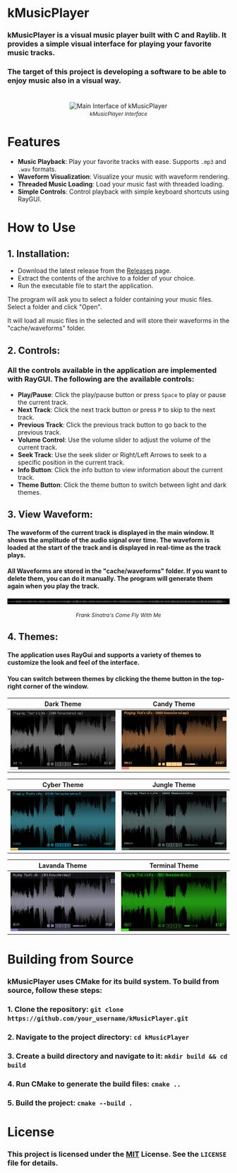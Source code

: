 # kMusicPlayer

### kMusicPlayer is a visual music player built with C and Raylib. It provides a simple visual interface for playing your favorite music tracks.
### The target of this project is developing a software to be able to enjoy music also in a visual way.
# 

<p align="center">
  <img src="images/demo.gif" alt="Main Interface of kMusicPlayer" width="400">
  <br>
  <i style="font-size: 12px;">kMusicPlayer Interface</i>
</p>

# Features

- **Music Playback**: Play your favorite tracks with ease. Supports `.mp3` and `.wav` formats.
- **Waveform Visualization**: Visualize your music with waveform rendering.
- **Threaded Music Loading**: Load your music fast with threaded loading.
- **Simple Controls**: Control playback with simple keyboard shortcuts using RayGUI.

# How to Use

## 1. **Installation**:
- Download the latest release from the [Releases](https://github.com/notkatsuu/kMusicPlayer/releases) page.
- Extract the contents of the archive to a folder of your choice.
- Run the executable file to start the application. 

The program will ask you to select a folder containing your music files. Select a folder and click "Open".

It will load all music files in the selected and will store their waveforms in the "cache/waveforms" folder.

## 2. **Controls**:
### All the controls available in the application are implemented with RayGUI. The following are the available controls:
- **Play/Pause**: Click the play/pause button or press `Space` to play or pause the current track.
- **Next Track**: Click the next track button or press `P` to skip to the next track.
- **Previous Track**: Click the previous track button to go back to the previous track.
- **Volume Control**: Use the volume slider to adjust the volume of the current track.
- **Seek Track**: Use the seek slider or Right/Left Arrows to seek to a specific position in the current track.
- **Info Button**: Click the info button to view information about the current track.
- **Theme Button**: Click the theme button to switch between light and dark themes.


## 3. **View Waveform**: 
#### The waveform of the current track is displayed in the main window. It shows the amplitude of the audio signal over time. The waveform is loaded at the start of the track and is displayed in real-time as the track plays.
#### All Waveforms are stored in the "cache/waveforms" folder. If you want to delete them, you can do it manually. The program will generate them again when you play the track.
![Waveform Visualization](images/waveform.png "Waveform Visualization")
<p align="center" style="font-size: 12px;"><i>Frank Sinatra's Come Fly With Me</i></p>

## 4. **Themes**:
#### The application uses RayGui and supports a variety of themes to customize the look and feel of the interface. 
#### You can switch between themes by clicking the theme button in the top-right corner of the window. 

| Dark Theme | Candy Theme |
|:---:|:---:|
| ![Dark Theme](images/dark_theme.png "Dark Theme") | ![Candy Theme](images/candy_theme.png "Candy Theme") |

| Cyber Theme | Jungle Theme |
|:---:|:---:|
| ![Cyber Theme](images/cyber_theme.png "Cyber Theme") | ![Jungle Theme](images/jungle_theme.png "Jungle Theme") |

| Lavanda Theme | Terminal Theme |
|:---:|:---:|
| ![Lavanda Theme](images/lavanda_theme.png "Lavanda Theme") | ![Terminal Theme](images/terminal_theme.png "Terminal Theme") |

# Building from Source

### kMusicPlayer uses CMake for its build system. To build from source, follow these steps:

### 1. Clone the repository: `git clone https://github.com/your_username/kMusicPlayer.git`
### 2. Navigate to the project directory: `cd kMusicPlayer`
### 3. Create a build directory and navigate to it: `mkdir build && cd build`
### 4. Run CMake to generate the build files: `cmake ..`
### 5. Build the project: `cmake --build .`

# License


### This project is licensed under the [MIT](https://choosealicense.com/licenses/mit/) License. See the `LICENSE` file for details.
